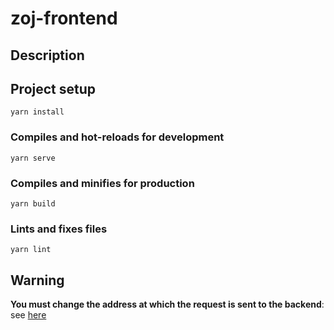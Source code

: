 # zoj-frontend

## Description




## Project setup
```
yarn install
```

### Compiles and hot-reloads for development
```
yarn serve
```

### Compiles and minifies for production
```
yarn build
```

### Lints and fixes files
```
yarn lint
```

## Warning
**You must change the address at which the request is sent to the backend**: 
see [here](generated/core/OpenAPI.ts)